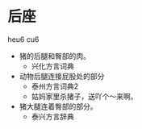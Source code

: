 # 后座
heu6 cu6
+ 猪的后腿和臀部的肉。
  * 兴化方言词典
+ 动物后腿连接屁股处的部分
  * 泰州方言词典2
  - 姑妈家里杀猪子，送吖个～来啊。
+ 猪大腿连着臀部的部分。
  * 泰兴方言辞典
